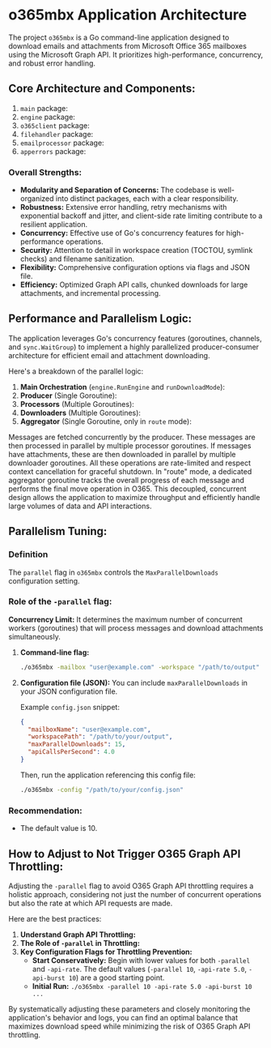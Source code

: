 # o365mbx Application Architecture

The project `o365mbx` is a Go command-line application designed to download emails and attachments from Microsoft Office 365 mailboxes using the Microsoft Graph API. It prioritizes high-performance, concurrency, and robust error handling.

## Core Architecture and Components:

1.  `main` package:
2.  `engine` package:
3.  `o365client` package:
4.  `filehandler` package:
5.  `emailprocessor` package:
6.  `apperrors` package:

### Overall Strengths:
*   **Modularity and Separation of Concerns:** The codebase is well-organized into distinct packages, each with a clear responsibility.
*   **Robustness:** Extensive error handling, retry mechanisms with exponential backoff and jitter, and client-side rate limiting contribute to a resilient application.
*   **Concurrency:** Effective use of Go's concurrency features for high-performance operations.
*   **Security:** Attention to detail in workspace creation (TOCTOU, symlink checks) and filename sanitization.
*   **Flexibility:** Comprehensive configuration options via flags and JSON file.
*   **Efficiency:** Optimized Graph API calls, chunked downloads for large attachments, and incremental processing.

## Performance and Parallelism Logic:

The application leverages Go's concurrency features (goroutines, channels, and `sync.WaitGroup`) to implement a highly parallelized producer-consumer architecture for efficient email and attachment downloading.

Here's a breakdown of the parallel logic:

1.  **Main Orchestration** (`engine.RunEngine` and `runDownloadMode`):
2.  **Producer** (Single Goroutine):
3.  **Processors** (Multiple Goroutines):
4.  **Downloaders** (Multiple Goroutines):
5.  **Aggregator** (Single Goroutine, only in `route` mode):

Messages are fetched concurrently by the producer. These messages are then processed in parallel by multiple processor goroutines. If messages have attachments, these are then downloaded in parallel by multiple downloader goroutines. All these operations are rate-limited and respect context cancellation for graceful shutdown. In "route" mode, a dedicated aggregator goroutine tracks the overall progress of each message and performs the final move operation in O365. This decoupled, concurrent design allows the application to maximize throughput and efficiently handle large volumes of data and API interactions.

## Parallelism Tuning:

### Definition
The `parallel` flag in `o365mbx` controls the `MaxParallelDownloads` configuration setting.

### Role of the `-parallel` flag:
**Concurrency Limit:** It determines the maximum number of concurrent workers (goroutines) that will process messages and download attachments simultaneously.

1.  **Command-line flag:**
    ```bash
    ./o365mbx -mailbox "user@example.com" -workspace "/path/to/output" -token-env -parallel 20
    ```

2.  **Configuration file (JSON):**
    You can include `maxParallelDownloads` in your JSON configuration file.

    Example `config.json` snippet:
    ```json
    {
      "mailboxName": "user@example.com",
      "workspacePath": "/path/to/your/output",
      "maxParallelDownloads": 15,
      "apiCallsPerSecond": 4.0
    }
    ```
    Then, run the application referencing this config file:
    ```bash
    ./o365mbx -config "/path/to/your/config.json"
    ```

### Recommendation:
*   The default value is 10.

## How to Adjust to Not Trigger O365 Graph API Throttling:

Adjusting the `-parallel` flag to avoid O365 Graph API throttling requires a holistic approach, considering not just the number of concurrent operations but also the rate at which API requests are made.

Here are the best practices:

1.  **Understand Graph API Throttling:**
2.  **The Role of `-parallel` in Throttling:**
3.  **Key Configuration Flags for Throttling Prevention:**
    *   **Start Conservatively:** Begin with lower values for both `-parallel` and `-api-rate`. The default values (`-parallel 10`, `-api-rate 5.0`, `-api-burst 10`) are a good starting point.
    *   **Initial Run:** `./o365mbx -parallel 10 -api-rate 5.0 -api-burst 10 ...`

By systematically adjusting these parameters and closely monitoring the application's behavior and logs, you can find an optimal balance that maximizes download speed while minimizing the risk of O365 Graph API throttling.